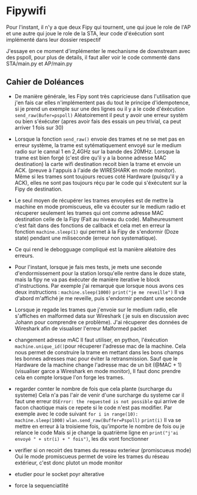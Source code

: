# Fipywifi

Pour l'instant, il n'y a que deux Fipy qui tournent, une qui joue le role de l'AP et une autre qui joue le role de la STA, leur code d'éxécution sont implémenté dans leur dossier respectif

J'essaye en ce moment d'implémenter le mechanisme de downstream avec des pspoll, pour plus de details, il faut aller voir le code commenté dans STA/main.py et AP/main.py 



## Cahier de Doléances 

 - De manière générale, les Fipy sont très capricieuse dans l'utilisation que j'en fais car elles n'implémentent pas du tout le principe d'idempotence, si je prend un exemple sur une des lignes ou il y a le code d'éxécution `send_raw(Bufer=pspoll)`
 Aléatoirement il peut y avoir une erreur systèm ou bien s'éxécuter (apres avoir fais des essais un peu trivial, ca peut arriver 1 fois sur 30)

 - Lorsque la fonction `send_raw()` envoie des trames et ne se met pas en erreur système, la trame est sytématiquement envoyé sur le medium radio sur le cannal 1 en 2,4GHz sur la bande des 20MHz. Lorsque la trame est bien forgé (c'est dire qu'il y a la bonne adresse MAC destination) la carte wifi destination recoit bien la trame et envoie un ACK. (preuve à l'appuis à l'aide de WIRESHARK en mode monitor). Même si les trames sont toujours recues coté Hardware (puisqu'il y a ACK), elles ne sont pas toujours réçu par le code qui s'éxécutent sur la Fipy de destination.

 - Le seul moyen de récupérer les trames envoyées est de mettre la machine en mode promiscueus, elle va écouter sur le medium radio et récuperer seulement les trames qui ont comme adresse MAC destination celle de la Fipy (Fait au niveau du code). Malheureusment c'est fait dans des fonctions de callback et cela met en erreur la fonction `machine.sleep(1)` qui permet à la Fipy de s'endormir (Doze state) pendant une miliseconde (erreur non systematique).

 - Ce qui rend le debogguage compliqué est la manière aléatoire des erreurs. 
 
 - Pour l'instant, lorsque je fais mes tests, je mets une seconde d'endormissement pour la station lorsqu'elle rentre dans le doze state, mais la fipy ne va pas éxécuter de manière iterative le block d'instructions.
 Par exemple j'ai remarqué que lorsque nous avons ces deux instructions :
  `machine.sleep(1000)`
  `print("je me reveille")`
 Il va d'abord m'affiché je me reveille, puis s'endormir pendant une seconde 

 - Lorsque je regade les trames que j'envoie sur le medium radio, elle s'affiches en malformed data sur Wireshark ( je suis en discussion avec Johann pour comprendre ce problème). J'ai récuperer des données de Wireshark afin de visualiser l'erreur Malformed packet

- changement adresse mAC 
    Il faut utiliser, en python, l'éxécution `machine.unique_id()`pour récuperer l'adresse mac de la machine. Cela nous permet de construire la trame en mettant dans les bons champs les bonnes adresses mac pour éviter la retransmission. Sauf que le Hardware de la machine change l'adresse mac de un bit (@MAC + 1) (visualiser garce a Wireshark en mode monitor), Il faut donc prendre cela en compte lorsque l'on forge les trames.

- regarder comter le nombre de fois que cela plante (surcharge du systeme)
    Cela n'a pas l'air de venir d'une surcharge du systeme car il faut une erreur `OSError: the requested is not possible` qui arrive de facon chaotique mais ce repete si le code n'est pas modifier.
    Par exemple avec le code suivant 
    `for i in range(10): `
        `machine.sleep(1000)`
        `wlan.send_raw(Buffer=Pspoll)`
        `print(i)`
    Il va se mettre en erreur à la troisieme fois, qu'importe le nombre de fois ou je relance le code 
    Mais si je change la quatrième ligne en `print("j'ai envoyé " + str(i) + " fois")`, les dix vont fonctionner 

- verifier si on recoirt des trames du reseau exterieur (promiscueus mode)
    Oui le mode promiscueus permet de voire les trames du réseau extérieur, c'est donc plutot un mode monitor


- etudier pour le socket poyr alterative 
    
- force la sequenciatlité 

 
